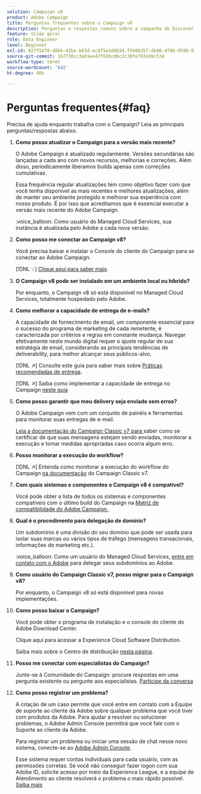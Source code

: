 ```yaml
---
solution: Campaign v8
product: Adobe Campaign
title: Perguntas frequentes sobre o Campaign v8
description: Perguntas e respostas comuns sobre a campanha do Discover
feature: Visão geral
role: Data Engineer
level: Beginner
exl-id: 027f5478-d86b-42be-b63d-ec8f5e1dd83d,f5688357-db90-4f88-9596-91e9d0a20d75
source-git-commit: 167730cc3e81ee47f02bcdbc2c39fe793a99c534
workflow-type: tm+mt
source-wordcount: '642'
ht-degree: 46%

---
```


# Perguntas frequentes{#faq}

Precisa de ajuda enquanto trabalha com o Campaign? Leia as principais perguntas/respostas abaixo.

1. **Como posso atualizar o Campaign para a versão mais recente?**

   O Adobe Campaign é atualizado regularmente. Versões secundárias são lançadas a cada ano com novos recursos, melhorias e correções. Além disso, periodicamente liberamos builds apenas com correções cumulativas.

   Essa frequência regular atualizações tem como objetivo fazer com que você tenha disponível as mais recentes e melhores atualizações, além de manter seu ambiente protegido e melhorar sua experiência com nosso produto. É por isso que acreditamos que é essencial executar a versão mais recente do Adobe Campaign.

   :voice_balloon: Como usuário do Managed Cloud Services, sua instância é atualizada pelo Adobe a cada nova versão.

1. **Como posso me conectar ao Campaign v8?**

   Você precisa baixar e instalar o Console do cliente do Campaign para se conectar ao Adobe Campaign.

   [!DNL :bulb:] [Clique aqui para saber mais](connect.md).

1. **O Campaign v8 pode ser instalado em um ambiente local ou híbrido?**

   Por enquanto, o Campaign v8 só está disponível no Managed Cloud Services, totalmente hospedado pelo Adobe.

1. **Como melhorar a capacidade de entrega de e-mails?**

   A capacidade de fornecimento de email, um componente essencial para o sucesso do programa de marketing de cada remetente, é caracterizada por critérios e regras em constante mudança. Navegar efetivamente neste mundo digital requer o ajuste regular de sua estratégia de email, considerando as principais tendências de deliverability, para melhor alcançar seus públicos-alvo.

   [!DNL :arrow_upper_right:] Consulte este guia para saber mais sobre  [Práticas recomendadas de entrega](https://experienceleague.adobe.com/docs/deliverability-learn/deliverability-best-practice-guide/introduction.html?lang=pt-BR).

   [!DNL :arrow_upper_right:] Saiba como implementar a capacidade de entrega no Campaign  [neste guia](https://experienceleague.adobe.com/docs/deliverability-learn/deliverability-best-practice-guide/additional-resources/general-resources.html)

1. **Como posso garantir que meu delivery seja enviado sem erros?**

   O Adobe Campaign vem com um conjunto de painéis e ferramentas para monitorar suas entregas de e-mail.

   [Leia a documentação do Campaign Classic v7 para ](https://experienceleague.adobe.com/docs/campaign-classic/using/sending-messages/monitoring-deliveries/about-delivery-monitoring.html) saber como se certificar de que suas mensagens estejam sendo enviadas, monitorar a execução e tomar medidas apropriadas caso ocorra algum erro.

1. **Posso monitorar a execução do workflow?**

   [!DNL :arrow_upper_right:] Entenda como monitorar a execução do workflow do Campaign  [na documentação](https://experienceleague.adobe.com/docs/campaign-classic/using/automating-with-workflows/executing-a-workflow/starting-a-workflow.html) do Campaign Classic v7.

1. **Com quais sistemas e componentes o Campaign v8 é compatível?**

   Você pode obter a lista de todos os sistemas e componentes compatíveis com o último build do Campaign na [Matriz de compatibilidade do Adobe Campaign ](compatibility-matrix.md).

1. **Qual é o procedimento para delegação de domínio?**

   Um subdomínio é uma divisão do seu domínio que pode ser usada para isolar suas marcas ou vários tipos de tráfego (mensagens transacionais, informações de marketing etc.).

   :voice_balloon: Como um usuário do Managed Cloud Services, [entre em contato com o Adobe](../start/campaign-faq.md#support) para delegar seus subdomínios ao Adobe.

1. **Como usuário do Campaign Classic v7, posso migrar para o Campaign v8?**

   Por enquanto, o Campaign v8 só está disponível para novas implementações.

1. **Como posso baixar o Campaign?**

   Você pode obter o programa de instalação e o console do cliente do Adobe Download Center.

   [](https://experience.adobe.com/#/downloads/content/software-distributicampaign.html)Clique aqui para acessar a Experience Cloud Software Distribution.

   Saiba mais sobre o Centro de distribuição [nesta página](https://experienceleague.adobe.com/docs/experience-cloud/software-distribution/home.html?lang=pt-BR).

1. **Posso me conectar com especialistas do Campaign?**

   Junte-se à Comunidade do Campaign: procure respostas em uma pergunta existente ou pergunte aos especialistas. [Participe da conversa](https://experienceleaguecommunities.adobe.com/?profile.language=en)


1. **Como posso registrar um problema?**

   A criação de um caso permite que você entre em contato com a Equipe de suporte ao cliente da Adobe sobre qualquer problema que você tiver com produtos da Adobe. Para ajudar a resolver ou solucionar problemas, o Adobe Admin Console permitirá que você fale com o Suporte ao cliente da Adobe.

   Para registrar um problema ou iniciar uma sessão de chat nesse novo sistema, conecte-se ao [Adobe Admin Console](https://adminConsole.adobe.com/overview).

   Esse sistema requer contas individuais para cada usuário, com as permissões corretas. Se você não conseguir fazer logon com sua Adobe ID, solicite acesso por meio da Experience League, e a equipe de Atendimento ao cliente resolverá o problema o mais rápido possível. [Saiba mais](https://helpx.adobe.com/br/enterprise/admin-guide.html/enterprise/using/support-for-experience-cloud.ug.html)
